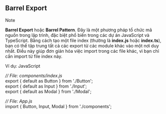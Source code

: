## Barrel Export

> [!NOTE]
> **Barrel Export** hoặc **Barrel Pattern**. Đây là một phương pháp tổ chức mã nguồn trong lập trình, đặc biệt phổ biến trong các dự án JavaScript và TypeScript. Bằng cách tạo một file index (thường là **index.js** hoặc **index.ts**), bạn có thể tập trung tất cả các export từ các module khác vào một nơi duy nhất. Điều này giúp đơn giản hóa việc import trong các file khác, vì bạn chỉ cần import từ file index này.

Ví dụ: JavaScript

_// File: components/index.js_<br>
export { default as Button } from './Button';<br>
export { default as Input } from './Input';<br>
export { default as Modal } from './Modal';

_// File: App.js_<br>
import { Button, Input, Modal } from './components';
